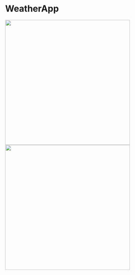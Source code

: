 # WeatherApp

<img width= 400 src="https://github.com/user-attachments/assets/1709bbf0-6e7f-46a9-a663-e350d1a9bd6c">
<img width= 400 src="https://github.com/user-attachments/assets/6304ef07-af8a-4dd0-beb1-b819b29aa3f0">
